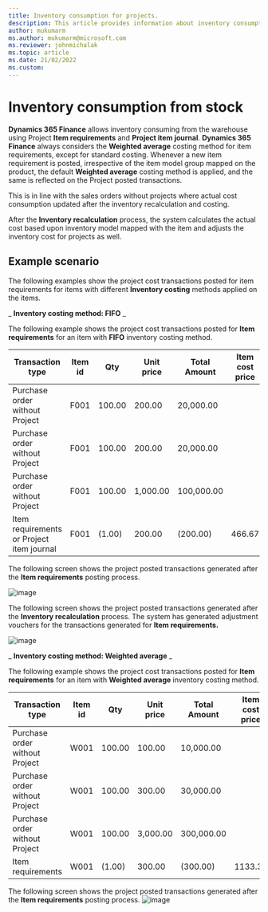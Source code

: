 ```yaml
---
title: Inventory consumption for projects.
description: This article provides information about inventory consumption for projects.
author: mukumarm
ms.author: mukumarm@microsoft.com
ms.reviewer: johnmichalak
ms.topic: article
ms.date: 21/02/2022
ms.custom:
---
```


# Inventory consumption from stock

**Dynamics 365 Finance** allows inventory consuming from the warehouse using Project **Item requirements** and **Project item journal**. **Dynamics 365 Finance** always considers the **Weighted average** costing method for item requirements, except for standard costing. Whenever a new item requirement is posted, irrespective of the item model group mapped on the product, the default **Weighted average** costing method is applied, and the same is reflected on the Project posted transactions.

This is in line with the sales orders without projects where actual cost consumption updated after the inventory recalculation and costing.

After the **Inventory recalculation** process, the system calculates the actual cost based upon inventory model mapped with the item and adjusts the inventory cost for projects as well.

## Example scenario

The following examples show the project cost transactions posted for item requirements for items with different **Inventory costing** methods applied on the items.

_ **Inventory costing method: FIFO** _

The following example shows the project cost transactions posted for **Item requirements** for an item with **FIFO** inventory costing method.

| **Transaction type** | **Item id** | **Qty** | **Unit price** | **Total Amount** | **Item cost price** | **After Recalculation** |
| --- | --- | --- | --- | --- | --- | --- |
| Purchase order without Project | F001 | 100.00 | 200.00 | 20,000.00 |   |   |
| Purchase order without Project | F001 | 100.00 | 200.00 | 20,000.00 |   |   |
| Purchase order without Project | F001 | 100.00 | 1,000.00 | 100,000.00 |   |   |
| Item requirements or Project item journal | F001 | (1.00) | 200.00 | (200.00) | 466.67 | 200.00 |

The following screen shows the project posted transactions generated after the **Item requirements** posting process.

![image](https://user-images.githubusercontent.com/103096040/220300562-0933986d-c6e2-4138-a168-47c3efabf415.png)

The following screen shows the project posted transactions generated after the **Inventory recalculation** process. The system has generated adjustment vouchers for the transactions generated for **Item requirements.**

![image](https://user-images.githubusercontent.com/103096040/220300610-5ec66d84-ee71-4118-9bcc-eb201af5e17a.png)

_ **Inventory costing method: Weighted average** _

The following example shows the project cost transactions posted for **Item requirements** for an item with **Weighted average** inventory costing method.

| **Transaction type** | **Item id** | **Qty** | **Unit price** | **Total Amount** | **Item cost price** | **After Recalculation** |
| --- | --- | --- | --- | --- | --- | --- |
| Purchase order without Project | W001 | 100.00 | 100.00 | 10,000.00 |   |   |
| Purchase order without Project | W001 | 100.00 | 300.00 | 30,000.00 |   |   |
| Purchase order without Project | W001 | 100.00 | 3,000.00 | 300,000.00 |   |   |
| Item requirements | W001 | (1.00) | 300.00 | (300.00) | 1133.33 | 1133.33 |

The following screen shows the project posted transactions generated after the **Item requirements** posting process.
![image](https://user-images.githubusercontent.com/103096040/220300701-dd916044-92f9-4fe6-82c6-afcae0436114.png)
